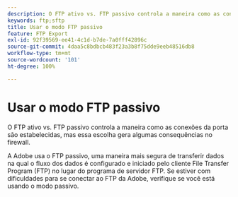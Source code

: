 ```yaml
---
description: O FTP ativo vs. FTP passivo controla a maneira como as conexões da porta são estabelecidas, mas essa escolha gera algumas consequências no firewall.
keywords: ftp;sftp
title: Usar o modo FTP passivo
feature: FTP Export
exl-id: 92f39569-ee41-4c1d-b7de-7a0fff42896c
source-git-commit: 4daa5c8bdbcb483f23a3b8f75dde9eeb48516db8
workflow-type: tm+mt
source-wordcount: '101'
ht-degree: 100%

---
```


# Usar o modo FTP passivo

O FTP ativo vs. FTP passivo controla a maneira como as conexões da porta são estabelecidas, mas essa escolha gera algumas consequências no firewall.

A Adobe usa o FTP passivo, uma maneira mais segura de transferir dados na qual o fluxo dos dados é configurado e iniciado pelo cliente File Transfer Program (FTP) no lugar do programa de servidor FTP. Se estiver com dificuldades para se conectar ao FTP da Adobe, verifique se você está usando o modo passivo.
